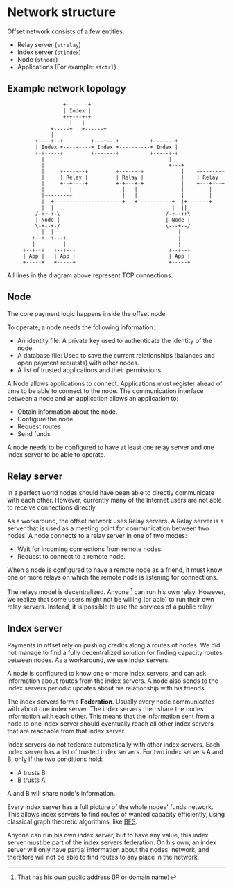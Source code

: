 # Network structure

Offset network consists of a few entities:

- Relay server (`strelay`)
- Index server (`stindex`)
- Node (`stnode`)
- Applications (For example: `stctrl`)

## Example network topology

```text
                  +-------+
                  | Index |
                  +-+---+-+
                    |   |
              +-----+   +------+
              |                |
         +----+--+         +---+---+          +-------+
         | Index +---------+ Index +----------+ Index |
         +-+-----+         +-------+          +-----+-+
           |                                        |
           |                                        +---+
           |     +-------+         +-------+            |    +-------+
           |     | Relay |         | Relay |            |    | Relay |
           |     +--+----+         +-+---+-+            |    +---+---+
           |        |                |   |              |        |
           |+-------+                |   |              |        |
           || +----------------------+   +-----------+  |+-------+
           || |                                      |  ||
         /-++-+-\                                  /-+--++\
         | Node |                                  | Node |
         \-+--+-/                                  \---+--/
           |  |                                        |
        +--+  +---+                                    |
        |         |                                    |
     +--+--+   +--+--+                              +--+--+
     | App |   | App |                              | App |
     +-----+   +-----+                              +-----+

```

All lines in the diagram above represent TCP connections.

## Node

The core payment logic happens inside the offset node.

To operate, a node needs the following information:

- An identity file: A private key used to authenticate the identity of the node.
- A database file: Used to save the current relationships (balances and open payment requests) with other nodes.
- A list of trusted applications and their permissions.

A Node allows applications to connect. Applications must register ahead of time
to be able to connect to the node. The communication interface between a node
and an application allows an application to:

- Obtain information about the node.
- Configure the node
- Request routes
- Send funds

A node needs to be configured to have at least one relay server and one index
server to be able to operate.

## Relay server

In a perfect world nodes should have been able to directly communicate with
each other. However, currently many of the Internet users are not able to
receive connections directly.

As a workaround, the offset network uses Relay servers.
A Relay server is a server that is used as a meeting point for communication between
two nodes. A node connects to a relay server in one of two modes:

- Wait for incoming connections from remote nodes.
- Request to connect to a remote node.

When a node is configured to have a remote node as a friend, it must know one
or more relays on which the remote node is listening for connections.

The relays model is decentralized. Anyone [^1] can run his own relay. However,
we realize that some users might not be willing (or able) to run their own
relay servers. Instead, it is possible to use the services of a public relay.

[^1]: That has his own public address (IP or domain name)

## Index server

Payments in offset rely on pushing credits along a routes of nodes.
We did not manage to find a fully decentralized solution for finding capacity
routes between nodes. As a workaround, we use Index servers.

A node is configured to know one or more index servers, and can ask information
about routes from the index servers. A node also sends to the index servers
periodic updates about his relationship with his friends.

The index servers form a **Federation**.
Usually every node communicates with about one index server. The index servers
then share the nodes information with each other. This means that the
information sent from a node to one index server should eventually reach all
other index servers that are reachable from that index server.

Index servers do not federate automatically with other index servers. Each
index server has a list of trusted index servers. For two index servers A and
B, only if the two conditions hold:

- A trusts B
- B trusts A

A and B will share node's information.

Every index server has a full picture of the whole nodes' funds network. This
allows index servers to find routes of wanted capacity efficiently, using
classical graph theoretic algorithms, like
[BFS](https://en.wikipedia.org/wiki/Breadth-first_search).

Anyone can run his own index server, but to have any value, this index server
must be part of the index servers federation. On his own, an index server will
only have partial information about the nodes' network, and therefore will not
be able to find routes to any place in the network.
